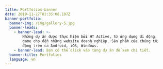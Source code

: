 ```yaml
---
title: Portfolios-banner
date: 2019-11-27T03:35:08.107Z
banner-portfolio:
  banner-img: /img/gallery-5.jpg
  banner-leads:
    - banner-lead: >-
        Những dự án được thực hiện bởi HT Active, từ ứng dụng di động, mobile
        game cho đến những website doanh nghiệp. Sản phầm của chúng tôi hoạt
        động trên cả Android, iOS, Windows.
    - banner-lead: Bạn có thể click vào từng dự án để xem chi tiết.
  banner-title: Portfolios
  language: vn
---
```


